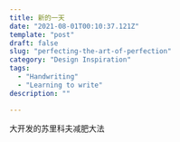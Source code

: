 ```yaml
---
title: 新的一天
date: "2021-08-01T00:10:37.121Z"
template: "post"
draft: false
slug: "perfecting-the-art-of-perfection"
category: "Design Inspiration"
tags:
  - "Handwriting"
  - "Learning to write"
description: ""

---
```


大开发的苏里科夫减肥大法